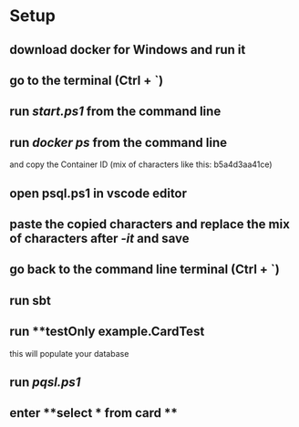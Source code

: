 # Setup

## download docker for Windows and run it

## go to the terminal (Ctrl + `)

## run *start.ps1* from the command line

## run *docker ps* from the command line
and copy the Container ID (mix of characters like this: b5a4d3aa41ce)

## open psql.ps1 in vscode editor

## paste the copied characters and replace the mix of characters after *-it* and save

## go back to the command line terminal (Ctrl + `)

## run **sbt**

## run **testOnly example.CardTest
this will populate your database



## run *pqsl.ps1*

##  enter **select * from card **


